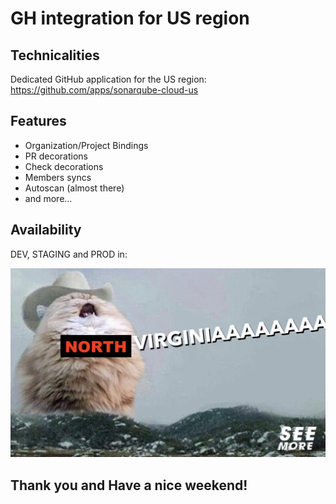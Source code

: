 # GH integration for US region

## Technicalities

Dedicated GitHub application for the US region:
https://github.com/apps/sonarqube-cloud-us

## Features
- Organization/Project Bindings
- PR decorations
- Check decorations
- Members syncs
- Autoscan (almost there)
- and more...

## Availability 

DEV, STAGING and PROD in:

<img width="800" alt="us-region" src="us-region.png" />

## Thank you and Have a nice weekend!
